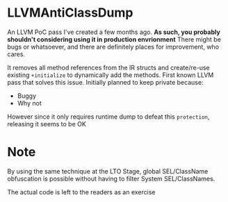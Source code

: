 # LLVMAntiClassDump
An LLVM PoC pass I've created a few months ago. **As such, you probably shouldn't considering using it in production envrionment**
There might be bugs or whatsoever, and there are definitely places for improvement, who cares.

It removes all method references from the IR structs and create/re-use existing ```+initialize``` to dynamically add the methods.
First known LLVM pass that solves this issue.
Initially planned to keep private because:

- Buggy
- Why not

However since it only requires runtime dump to defeat this ```protection```, releasing it seems to be OK

# Note
By using the same technique at the LTO Stage, global SEL/ClassName obfuscation is possible without having to filter System SEL/ClassNames.

The actual code is left to the readers as an exercise

